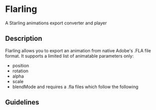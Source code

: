 # Flarling
A Starling animations export converter and player

## Description
Flarling allows you to export an animation from native Adobe's .FLA file format.
It supports a limited list of animatable parameters only:
- position
- rotation
- alpha
- scale
- blendMode
and requires a .fla files which follow the following

## Guidelines

